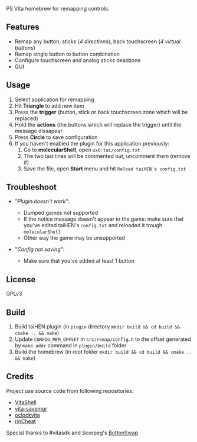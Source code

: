 PS Vita homebrew for remapping controls.

## Features

* Remap any button, sticks (_4 directions_), back touchscreen (_4 virtual buttons_)
* Remap single button to button combination
* Configure touchscreen and analog sticks deadzone
* GUI

## Usage

1. Select application for remapping
1. Hit __Triangle__ to add new item
1. Press the __trigger__ (button, stick or back touchscreen zone which will be replaced)
1. Hold the __actions__ (the buttons which will replace the trigger) until the message dissapear
1. Press __Circle__ to save configuration
1. If you haven't enabled the plugin for this application previously:
    1. Go to __molecularShell__, open `ux0:tai/config.txt`
    1. The two last lines will be commented out, uncomment them (remove #)
    1. Save the file, open __Start__ menu and hit `Reload taiHEN's config.txt`

## Troubleshoot
* "_Plugin doesn't work_":
  * Dumped games not supported
  * If the notice message doesn't appear in the game: make sure that you've edited taiHEN's `config.txt` and reloaded it trough `molecularShell`
  * Other way the game may be unsupported

* "_Config not saving_":
  * Make sure that you've added at least 1 button

## License
GPLv3

## Build
1. Build taiHEN plugin (in `plugin` directory `mkdir build && cd build && cmake .. && make`)
1. Update `CONFIG_MEM_OFFSET` in `src/remap/config.h` to the offset generated by `make addr` command in `plugin/build` folder
1. Build the homebrew (in root folder `mkdir build && cd build && cmake .. && make`)

## Credits
Project use source code from following repositories:

* [VitaShell][]
* [vita-savemgr][]
* [oclockvita][]
* [rinCheat][]

Special thanks to #vitasdk and Scorpeg's [ButtonSwap](https://github.com/Scorpeg/Button-Swap)

[oclockvita]: https://github.com/frangarcj/oclockvita
[VitaShell]: https://github.com/TheOfficialFloW/VitaShell
[vita-savemgr]: https://github.com/d3m3vilurr/vita-savemgr
[rinCheat]: https://github.com/Rinnegatamante/rinCheat
